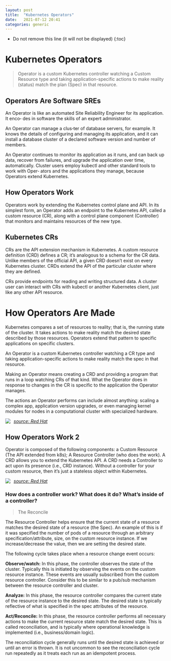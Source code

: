 ```yaml
---
layout: post
title:  "Kubernetes Operators"
date:   2021-07-12 20:41
categories: generic
---
```


* Do not remove this line (it will not be displayed)
{:toc}

# Kubernetes Operators

> Operator is a custom Kubernetes controller watching a Custom Resource type and taking
application-specific actions to make reality (status) match the plan (Spec) in that resource.

## Operators Are Software SREs

An Operator is like an automated Site Reliability Engineer for its application. It enco‐
des in software the skills of an expert administrator. 

An Operator can manage a clus‐ter of database servers, for example. It knows the details of configuring and managing
its application, and it can install a database cluster of a declared software version and
number of members. 

An Operator continues to monitor its application as it runs, and can back up data, recover from failures, and upgrade the application over time, automatically. Cluster users employ kubectl and other standard tools to work with Oper‐
ators and the applications they manage, because Operators extend Kubernetes.

## How Operators Work

Operators work by extending the Kubernetes control plane and API. In its simplest
form, an Operator adds an endpoint to the Kubernetes API, called a custom resource
(CR), along with a control plane component (Controller) that monitors and maintains resources
of the new type.

## Kubernetes CRs

CRs are the API extension mechanism in Kubernetes. A custom resource definition
(CRD) defines a CR; it’s analogous to a schema for the CR data. Unlike members of
the official API, a given CRD doesn’t exist on every Kubernetes cluster. CRDs extend
the API of the particular cluster where they are defined. 

CRs provide endpoints for
reading and writing structured data. A cluster user can interact with CRs with
kubectl or another Kubernetes client, just like any other API resource.

# How Operators Are Made

Kubernetes compares a set of resources to reality; that is, the running state of the
cluster. It takes actions to make reality match the desired state described by those
resources. Operators extend that pattern to specific applications on specific clusters.

An Operator is a custom Kubernetes controller watching a CR type and taking
application-specific actions to make reality match the spec in that resource.

Making an Operator means creating a CRD and providing a program that runs in a
loop watching CRs of that kind. What the Operator does in response to changes in
the CR is specific to the application the Operator manages. 

The actions an Operator performs can include almost anything: scaling a complex app, application version
upgrades, or even managing kernel modules for nodes in a computational cluster
with specialized hardware.

<img src="https://www.redhat.com/cms/managed-files/styles/wysiwyg_full_width/s3/image3_35_0.png?itok=zAn9Qoa-"
     style="float: left; margin-right: 10px;"/>

_[source: Red Hat](https://www.redhat.com/en/blog/operators-over-easy-introduction-kubernetes-operators)_

## How Operators Work 2

Operator is composed of the following components: a Custom Resource (The API extended from k8s); A Resource Controller (who does the work). A CRD allows you to extend the Kubernetes API. A CRD needs a Controller to act upon its presence (i.e., CRD instance). Without a controller for your custom resource, then it’s just a stateless object within Kubernetes.

<img src="https://www.redhat.com/cms/managed-files/styles/wysiwyg_full_width/s3/image2_46.png?itok=RpGomNQ6"
     style="float: left; margin-right: 10px;"/>

_[source: Red Hat](https://www.redhat.com/en/blog/operators-over-easy-introduction-kubernetes-operators)_

### How does a controller work? What does it do? What’s inside of a controller?

> The Reconcile

The Resource Controller helps ensure that the current state of a resource matches the desired state of a resource (the Spec). An example of this is if it was specified the number of pods of a resource through an arbitrary specification/attribute, size, on the custom resource instance. If we increase/decrease the value, then we are setting the desired state.

The following cycle takes place when a resource change event occurs:

**Observe/watch:** In this phase, the controller observes the state of the cluster. Typically this is initiated by observing the events on the custom resource instance. These events are usually subscribed from the custom resource controller. Consider this to be similar to a pub/sub mechanism between the resource controller and cluster.

**Analyze:** In this phase, the resource controller compares the current state of the resource instance to the desired state. The desired state is typically reflective of what is specified in the spec attributes of the resource.

**Act/Reconcile:** In this phase, the resource controller performs all necessary actions to make the current resource state match the desired state. This is called reconciliation, and is typically where operational knowledge is implemented (i.e., business/domain logic).

The reconciliation cycle generally runs until the desired state is achieved or until an error is thrown. It is not uncommon to see the reconciliation cycle run repeatedly as it treats each run as an idempotent process.

